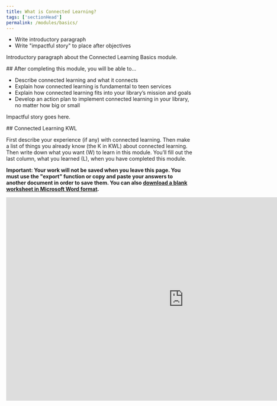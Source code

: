 ```yaml
---
title: What is Connected Learning? 
tags: ['sectionHead']
permalink: /modules/basics/
---
```


<div class="tasks">
<ul>
	<li>Write introductory paragraph</li>
	<li>Write "impactful story" to place after objectives</li>
</ul>

</div>

Introductory paragraph about the Connected Learning Basics module. 
 
<div class="callout objectives" markdown="1"> 
## After completing this module, you will be able to...

* Describe connected learning and what it connects
* Explain how connected learning is fundamental to teen services
* Explain how connected learning fits into your library’s mission and goals 
* Develop an action plan to implement connected learning in your library, no matter how big or small
</div>

Impactful story goes here. 

<div class="callout activity" markdown="1">
## Connected Learning KWL

First describe your experience (if any) with connected learning. Then make a list of things you already know (the K in KWL) about connected learning. Then write down what you want (W) to learn in this module. You’ll fill out the last column, what you learned (L), when you have completed this module.

**Important: Your work will not be saved when you leave this page. You must use the "export" function or copy and paste your answers to another document in order to save them. You can also <a href="{{site.baseurl}}/docs/basics/basics_kwl.docx">download a blank worksheet in Microsoft Word format</a>.**


<iframe src="https://connectedlib.ischool.uw.edu/wp-admin/admin-ajax.php?action=h5p_embed&id=2" width="958" height="549" frameborder="0" allowfullscreen="allowfullscreen" title="Connected Learning K-W-L"></iframe><script src="https://connectedlib.ischool.uw.edu/wp-content/plugins/h5p/h5p-php-library/js/h5p-resizer.js" charset="UTF-8"></script>


</div>